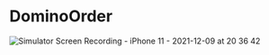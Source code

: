 # DominoOrder
![Simulator Screen Recording - iPhone 11 - 2021-12-09 at 20 36 42](https://user-images.githubusercontent.com/85544383/145390409-763e8307-f50d-434d-9786-2f1ee8c0e9b2.gif)
